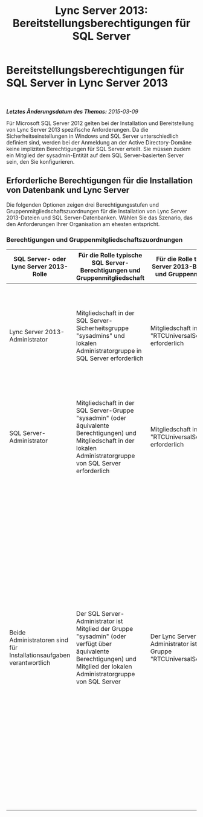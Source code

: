 ﻿---
title: 'Lync Server 2013: Bereitstellungsberechtigungen für SQL Server'
TOCTitle: Bereitstellungsberechtigungen für SQL Server
ms:assetid: 56ea0c02-bcf5-4d45-aa13-570531c29074
ms:mtpsurl: https://technet.microsoft.com/de-de/library/Gg398375(v=OCS.15)
ms:contentKeyID: 49294054
ms.date: 05/19/2016
mtps_version: v=OCS.15
ms.translationtype: HT
---

# Bereitstellungsberechtigungen für SQL Server in Lync Server 2013

 

_**Letztes Änderungsdatum des Themas:** 2015-03-09_

Für Microsoft SQL Server 2012 gelten bei der Installation und Bereitstellung von Lync Server 2013 spezifische Anforderungen. Da die Sicherheitseinstellungen in Windows und SQL Server unterschiedlich definiert sind, werden bei der Anmeldung an der Active Directory-Domäne keine impliziten Berechtigungen für SQL Server erteilt. Sie müssen zudem ein Mitglied der sysadmin-Entität auf dem SQL Server-basierten Server sein, den Sie konfigurieren.

## Erforderliche Berechtigungen für die Installation von Datenbank und Lync Server

Die folgenden Optionen zeigen drei Berechtigungsstufen und Gruppenmitgliedschaftszuordnungen für die Installation von Lync Server 2013-Dateien und SQL Server-Datenbanken. Wählen Sie das Szenario, das den Anforderungen Ihrer Organisation am ehesten entspricht.

### Berechtigungen und Gruppenmitgliedschaftszuordnungen

<table>
<colgroup>
<col style="width: 25%" />
<col style="width: 25%" />
<col style="width: 25%" />
<col style="width: 25%" />
</colgroup>
<thead>
<tr class="header">
<th>SQL Server- oder Lync Server 2013-Rolle</th>
<th>Für die Rolle typische SQL Server-Berechtigungen und Gruppenmitgliedschaft</th>
<th>Für die Rolle typische Lync Server 2013-Berechtigungen und Gruppenmitgliedschaft</th>
<th>Resultierende Berechtigungen</th>
</tr>
</thead>
<tbody>
<tr class="odd">
<td><p>Lync Server 2013-Administrator</p></td>
<td><p>Mitgliedschaft in der SQL Server-Sicherheitsgruppe &quot;sysadmins&quot; und lokalen Administratorgruppe in SQL Server erforderlich</p></td>
<td><p>Mitgliedschaft in der Gruppe &quot;RTCUniversalServerAdmins&quot; erforderlich</p></td>
<td><p>Der Lync Server 2013-Administrator verfügt über die erforderlichen Berechtigungen für die Installation von Lync Server 2013- und SQL Server-Datenbanken.</p></td>
</tr>
<tr class="even">
<td><p>SQL Server-Administrator</p></td>
<td><p>Mitgliedschaft in der SQL Server-Gruppe &quot;sysadmin&quot; (oder äquivalente Berechtigungen) und Mitgliedschaft in der lokalen Administratorgruppe von SQL Server erforderlich</p></td>
<td><p>Mitgliedschaft in der Gruppe &quot;RTCUniversalServerReadOnly&quot; erforderlich</p></td>
<td><p>Der SQL Server-Administrator verfügt über die erforderlichen Berechtigungen für die Installation von Lync Server 2013- und SQL Server-Datenbanken.</p></td>
</tr>
<tr class="odd">
<td><p>Beide Administratoren sind für Installationsaufgaben verantwortlich</p></td>
<td><p>Der SQL Server-Administrator ist Mitglied der Gruppe &quot;sysadmin&quot; (oder verfügt über äquivalente Berechtigungen) und Mitglied der lokalen Administratorgruppe von SQL Server</p></td>
<td><p>Der Lync Server 2013-Administrator ist Mitglied der Gruppe &quot;RTCUniversalServerAdmins&quot;</p></td>
<td><p>Der Lync Server 2013-Administrator kann Lync Server 2013, jedoch keine Datenbanken installieren. Der SQL Server-Administrator verwendet die vom Lync Server 2013-Administrator bereitgestellten Cmdlets der Lync Server-Verwaltungsshell und der Windows PowerShell, um die Datenbanken zu installieren. Die vom SQL Server-Administrator verwendete Verwaltungsshell für Lync Server 2013 wird auf dem Front-End-Server installiert. Folglich müssen die Lync Server 2013-Verwaltungstools nicht auf dem SQL Server-basierten Server installiert werden.</p></td>
</tr>
</tbody>
</table>

